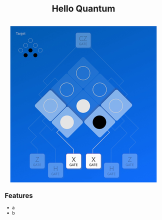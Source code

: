 <h1 align="center">Hello Quantum<h1>
<p align="center">
  <img align="center" height="500px" src="hello-quantum.jpg">
</p>

## Features
- a
- b
